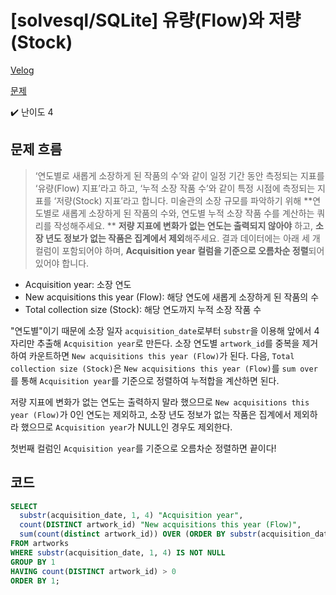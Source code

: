# [solvesql/SQLite] 유량(Flow)와 저량(Stock)

[Velog](https://velog.io/@semoon/solvesqlSQLite-유량Flow와-저량Stock)

[문제](https://solvesql.com/problems/flow-and-stock/)

✔️ 난이도 4

## 문제 흐름
> ‘연도별로 새롭게 소장하게 된 작품의 수’와 같이 일정 기간 동안 측정되는 지표를 ‘유량(Flow) 지표’라고 하고, ‘누적 소장 작품 수’와 같이 특정 시점에 측정되는 지표를 ‘저량(Stock) 지표’라고 합니다. 
미술관의 소장 규모를 파악하기 위해 **연도별로 새롭게 소장하게 된 작품의 수와, 연도별 누적 소장 작품 수를 계산하는 쿼리를 작성해주세요. **
**저량 지표에 변화가 없는 연도는 출력되지 않아야** 하고, **소장 년도 정보가 없는 작품은 집계에서 제외**해주세요. 
결과 데이터에는 아래 세 개 컬럼이 포함되어야 하며, **Acquisition year 컬럼을 기준으로 오름차순 정렬**되어 있어야 합니다.
- Acquisition year: 소장 연도
- New acquisitions this year (Flow): 해당 연도에 새롭게 소장하게 된 작품의 수
- Total collection size (Stock): 해당 연도까지 누적 소장 작품 수

"연도별"이기 때문에 소장 일자 `acquisition_date`로부터 `substr`을 이용해 앞에서 4자리만 추출해 `Acquisition year`로 만든다.
소장 연도별 `artwork_id`를 중복을 제거하여 카운트하면 `New acquisitions this year (Flow)`가 된다.
다음, `Total collection size (Stock)`은 `New acquisitions this year (Flow)`를 `sum over`를 통해 `Acquisition year`를 기준으로 정렬하여 누적합을 계산하면 된다.

저량 지표에 변화가 없는 연도는 출력하지 말라 했으므로 `New acquisitions this year (Flow)`가 0인 연도는 제외하고,
소장 년도 정보가 없는 작품은 집계에서 제외하라 했으므로 `Acquisition year`가 NULL인 경우도 제외한다.

첫번째 컬럼인 `Acquisition year`를 기준으로 오름차순 정렬하면 끝이다!

## 코드
```sql
SELECT
  substr(acquisition_date, 1, 4) "Acquisition year",
  count(DISTINCT artwork_id) "New acquisitions this year (Flow)",
  sum(count(distinct artwork_id)) OVER (ORDER BY substr(acquisition_date, 1, 4)) "Total collection size (Stock)"
FROM artworks
WHERE substr(acquisition_date, 1, 4) IS NOT NULL
GROUP BY 1
HAVING count(DISTINCT artwork_id) > 0
ORDER BY 1;
```
